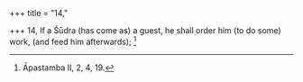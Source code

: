 +++
title = "14,"

+++
14, If a Śūdra (has come as) a guest, he shall order him (to do some) work, (and feed him afterwards); [^8] 


[^8]:  Āpastamba II, 2, 4, 19.
